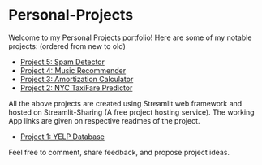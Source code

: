# Personal-Projects

Welcome to my Personal Projects portfolio! Here are some of my notable projects: (ordered from new to old)

- [Project 5: Spam Detector](https://github.com/sridharstreaks/Spam-Detector)
- [Project 4: Music Recommender](https://github.com/sridharstreaks/Streaks-Music)
- [Project 3: Amortization Calculator](https://github.com/sridharstreaks/Loan_Calculator)
- [Project 2: NYC TaxiFare Predictor](https://github.com/sridharstreaks/NYC_TaxiFare_Prediction)

All the above projects are created using Streamlit web framework and hosted on Streamlit-Sharing (A free project hosting service). The working App links are given on respective readmes of the project.

- [Project 1: YELP Database](https://github.com/sridharstreaks/YELP-Dataset)

Feel free to comment, share feedback, and propose project ideas.
